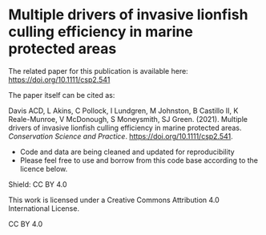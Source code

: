 # Multiple drivers of invasive lionfish culling efficiency in marine protected areas

The related paper for this publication is available here: https://doi.org/10.1111/csp2.541

The paper itself can be cited as: 

Davis ACD, L Akins, C Pollock, I Lundgren, M Johnston, B Castillo II, K Reale-Munroe, V McDonough, S Moneysmith, SJ Green. (2021). Multiple drivers of invasive lionfish culling efficiency in marine protected areas. *Conservation Science and Practice*. https://doi.org/10.1111/csp2.541.

- Code and data are being cleaned and updated for reproducibility
- Please feel free to use and borrow from this code base according to the licence below.

Shield: CC BY 4.0

This work is licensed under a Creative Commons Attribution 4.0 International License.

CC BY 4.0
